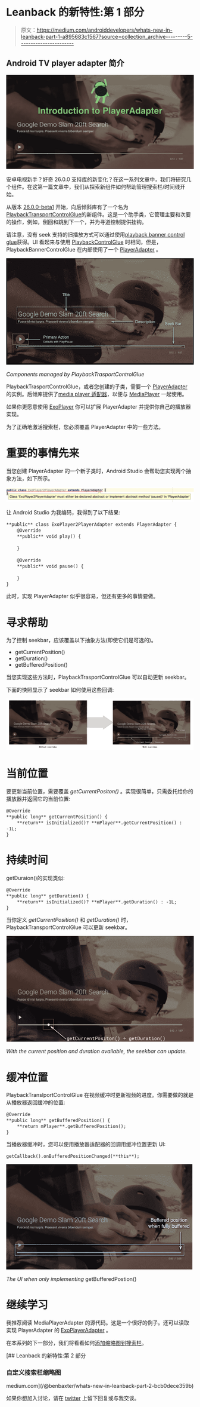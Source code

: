 # Leanback 的新特性:第 1 部分

> 原文：<https://medium.com/androiddevelopers/whats-new-in-leanback-part-1-a895683c1567?source=collection_archive---------5----------------------->

## Android TV player adapter 简介

![](img/eec3666b87a21c58c3cd917853f0e0d7.png)

安卓电视新手？好奇 26.0.0 支持库的新变化？在这一系列文章中，我们将研究几个组件。在这第一篇文章中，我们从探索新组件如何帮助管理搜索栏/时间线开始。

从版本 [26.0.0-beta1](https://developer.android.com/topic/libraries/support-library/revisions.html#26-0-0-beta1) 开始，向后倾斜库有了一个名为[PlaybackTransportControlGlue](https://developer.android.com/reference/android/support/v17/leanback/media/PlaybackTransportControlGlue.html)的新组件。这是一个助手类，它管理主要和次要的操作，例如，倒回和跳到下一个，并为寻道控制提供挂钩。

请注意，没有 seek 支持的旧播放方式可以通过使用[playback banner control glue](https://developer.android.com/reference/android/support/v17/leanback/media/PlaybackBannerControlGlue.html)获得。UI 看起来与使用 [PlaybackControlGlue](https://developer.android.com/reference/android/support/v17/leanback/media/PlaybackControlGlue.html) 时相同，但是，PlaybackBannerControlGlue 在内部使用了一个 [PlayerAdapter](https://developer.android.com/reference/android/support/v17/leanback/media/PlayerAdapter.html) 。

![](img/58f5725201d9c1978799ab73802ee1ed.png)

*Components managed by PlaybackTrasportControlGlue*

PlaybackTrasportControlGlue，或者您创建的子类，需要一个 [PlayerAdapter](https://developer.android.com/reference/android/support/v17/leanback/media/PlayerAdapter.html) 的实例。后倾库提供了[media player 适配器](https://developer.android.com/reference/android/support/v17/leanback/media/MediaPlayerAdapter.html)，以便与 [MediaPlayer](https://developer.android.com/reference/android/media/MediaPlayer.html) 一起使用。

如果你更愿意使用 [ExoPlayer](https://google.github.io/ExoPlayer/guide.html) 你可以扩展 PlayerAdapter 并提供你自己的播放器实现。

为了正确地激活搜索栏，您必须覆盖 PlayerAdapter 中的一些方法。

# 重要的事情先来

当您创建 PlayerAdapter 的一个新子类时，Android Studio 会帮助您实现两个抽象方法，如下所示。

![](img/b66aeac55079d3778a27f01806fd020d.png)

让 Android Studio 为我编码，我得到了以下结果:

```
**public** class ExoPlayer2PlayerAdapter extends PlayerAdapter {
    @Override
    **public** void play() {

    }

    @Override
    **public** void pause() {

    }
}
```

此时，实现 PlayerAdapter 似乎很容易，但还有更多的事情要做。

# 寻求帮助

为了控制 seekbar，应该覆盖以下抽象方法(即使它们是可选的)。

*   getCurrentPosition()
*   getDuration()
*   getBufferedPosition()

当您实现这些方法时，PlaybackTrasportControlGlue 可以自动更新 seekbar。

下面的快照显示了 seekbar 如何使用这些回调:

![](img/7284cb94b2418b7c5aa4651fb9f08c6d.png)

# 当前位置

要更新当前位置，需要覆盖 *getCurrentPositon()* 。实现很简单，只需委托给你的播放器并返回它的当前位置:

```
@Override
**public long** getCurrentPosition() {
    **return** isInitialized()? **mPlayer**.getCurrentPosition() : -1L;
}
```

# 持续时间

getDuraion()的实现类似:

```
@Override
**public long** getDuration() {
    **return** isInitialized()? **mPlayer**.getDuration() : -1L;
}
```

当你定义 *getCurrentPosition()* 和 *getDuration()* 时，PlaybackTransportControlGlue 可以更新 seekbar。

![](img/e5db00553a2051f5721d9e6ef3cff202.png)

*With the current position and duration available, the seekbar can update.*

# 缓冲位置

PlaybackTranslportControlGlue 在视频缓冲时更新视频的进度。你需要做的就是从播放器返回缓冲的位置:

```
@Override
**public long** getBufferedPosition() {
    **return mPlayer**.getBufferedPosition();
}
```

当播放器缓冲时，您可以使用播放器适配器的回调用缓冲位置更新 UI:

```
getCallback().onBufferedPositionChanged(**this**);
```

![](img/555a97686bd574cb3b2addea910e275f.png)

*The UI when only implementing* getBufferedPostion()

# 继续学习

我推荐阅读 MediaPlayerAdapter 的源代码。这是一个很好的例子。还可以读取实现 PlayerAdapter 的 [ExoPlayerAdapter](https://github.com/googlesamples/leanback-showcase/blob/master/app/src/main/java/android/support/v17/leanback/supportleanbackshowcase/app/media/ExoPlayerAdapter.java) 。

在本系列的下一部分，我们将看看如何[添加缩略图到搜索栏](/@benbaxter/whats-new-in-leanback-part-2-bcb0dece359b)。

[](/@benbaxter/whats-new-in-leanback-part-2-bcb0dece359b) [## Leanback 的新特性:第 2 部分

### 自定义搜索栏缩略图

medium.com](/@benbaxter/whats-new-in-leanback-part-2-bcb0dece359b) 

如果你想加入讨论，请在 [twitter](https://twitter.com/benjamintravels) 上留下回复或与我交谈。